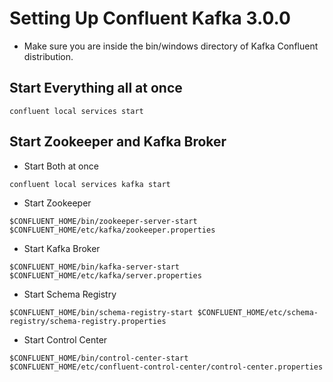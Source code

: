 
# Setting Up Confluent Kafka 3.0.0

<p>

- Make sure you are inside the bin/windows directory of Kafka Confluent distribution.

## Start Everything all at once

```
confluent local services start
```

## Start Zookeeper and Kafka Broker
  
-   Start Both at once

```
confluent local services kafka start
```

-   Start Zookeeper

```
$CONFLUENT_HOME/bin/zookeeper-server-start $CONFLUENT_HOME/etc/kafka/zookeeper.properties
```

-   Start Kafka Broker

```
$CONFLUENT_HOME/bin/kafka-server-start $CONFLUENT_HOME/etc/kafka/server.properties
```

-   Start Schema Registry

```
$CONFLUENT_HOME/bin/schema-registry-start $CONFLUENT_HOME/etc/schema-registry/schema-registry.properties
```

-   Start Control Center

```
$CONFLUENT_HOME/bin/control-center-start $CONFLUENT_HOME/etc/confluent-control-center/control-center.properties
```
